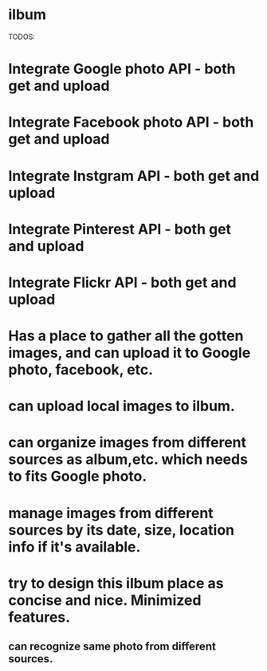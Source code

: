 # ilbum


TODOS:
# Integrate Google photo API - both get and upload
# Integrate Facebook photo API - both get and upload
# Integrate Instgram API - both get and upload
# Integrate Pinterest API - both get and upload
# Integrate Flickr API - both get and upload

# Has a place to gather all the gotten images, and can upload it to Google photo, facebook, etc.


# can upload local images to ilbum.
# can organize images from different sources as album,etc. which needs to fits Google photo.
# manage images from different sources by its date, size, location info if it's available.
# try to design this ilbum place as concise and nice. Minimized features.

## can recognize same photo from different sources.
